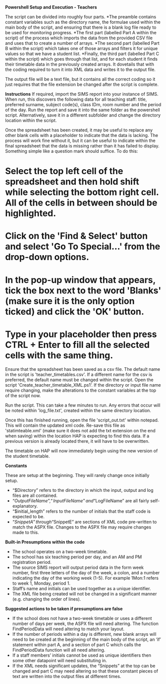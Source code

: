 **Powershell Setup and Execution - Teachers**

The script can be divided into roughly four parts.
*The preamble contains constant variables such as the directory name, the formulae used within the main body of the script, and ensuring that there is a blank log file ready to be used for monitoring progress.
*The first part (labelled Part A within the script) of the process which imports the data from the provided CSV file and uses that to create a number of arrays.
*The second part (labelled Part B within the script) which takes one of those arrays and filters it for unique values so that we have a student list.
*Finally, the third part (labelled Part C within the script) which goes through that list, and for each student it finds their timetable data in the previously created arrays. It dovetails that with the coding required to turn it into XML data and writes it to the output file.

The output file will be a text file, but it contains all the correct coding so it just requires that the file extension be changed after the script is complete.

**Instructions**
If required, import the SIMS report into your instance of SIMS. When run, this discovers the following data for all teaching staff: title, preferred surname, subject code(s), class IDm, room number and the period of the day. Run the report and save it into the same folder as the powershell script. Alternatively, save it in a different subfolder and change the directory location within the script.

Once the spreadsheet has been created, it may be useful to replace any other blank cells with a placeholder to indicate that the data is lacking. The process will work fine without it, but it can be useful to indicate within the final spreadsheet that the data is missing rather than it has failed to display. Something simple like a question mark should suffice. To do this:
# Select the top left cell of the spreadsheet and then hold shift while selecting the bottom right cell. All of the cells in between should be highlighted.
# Click on the 'Find & Select' button and select 'Go To Special...' from the drop-down options.
# In the pop-up window that appears, tick the box next to the word 'Blanks' (make sure it is the only option ticked) and click the 'OK' button.
# Type in your placeholder then press CTRL + Enter to fill all the selected cells with the same thing.

Ensure that the spreadsheet has been saved as a csv file. The default name in the script is 'teacher_timetables.csv'. If a different name for the csv is preferred, the default name must be changed within the script.
Open the script 'Create_teacher_timetable_XML.ps1’. If the directory or input file name require changing, make the alterations to the constant variables at the top of the script now.

Run the script. This can take a few minutes to run. Any errors that occur will be noted within 'log_file.txt', created within the same directory location.

Once this has finished running, open the file 'script_out.txt' within notepad. This will contain the updated xml code. Re-save this file as 'statimteable.xml' (make sure it does not add the txt extension on the end when saving) within the location HAP is expecting to find this data. If a previous version is already located there, it will have to be overwritten.

The timetable on HAP will now immediately begin using the new version of the student timetable.


**Constants**

These are setup at the beginning. They will rarely change once initially setup.
* “$Directory” refers to the directory in which the input, output and log files are all contained.
* “$OutputFileName”, “InputFileName” and “$LogFileName” are all fairly self-explanatory.
* “$initial_length” refers to the number of initials that the staff code is expected to be.
* “$SnippetA” through “$SnippetE” are sections of XML code pre-written to match the ASPX file. Changes to the ASPX file may require changes made to this.


**Built-in Presumptions within the code**

* The school operates on a two-week timetable.
* The school has six teaching period per day, and an AM and PM registration period.
* The source SIMS report will output period data in the form week number, first three letters of the day of the week, a colon, and a number indicating the day of the working week (1-5). For example 1Mon:1 refers to week 1, Monday, period 1.
* Staff’s name and initials can be used together as a unique identifier.
* The XML file being created will not be changed in a significant manner (e.g. changing the order of lines).


**Suggested actions to be taken if presumptions are false**

* If the school does not have a two-week timetable or uses a different number of days per week, the ASPX file will need altering. The function FindPeriodData will need altering to match your layout.
* If the number of periods within a day is different, new blank arrays will need to be created at the beginning of the main body of the script, an ‘if’ statement within part A, and a section of part C which calls the FindPeriodData function will all need altering.
* If a staff members’ initials cannot be used as unique identifiers then some other datapoint will need substituting in.
* If the XML needs significant updates, the “Snippets” at the top can be changed and part C may need altering so that these constant pieces of text are written into the output files at different times.
